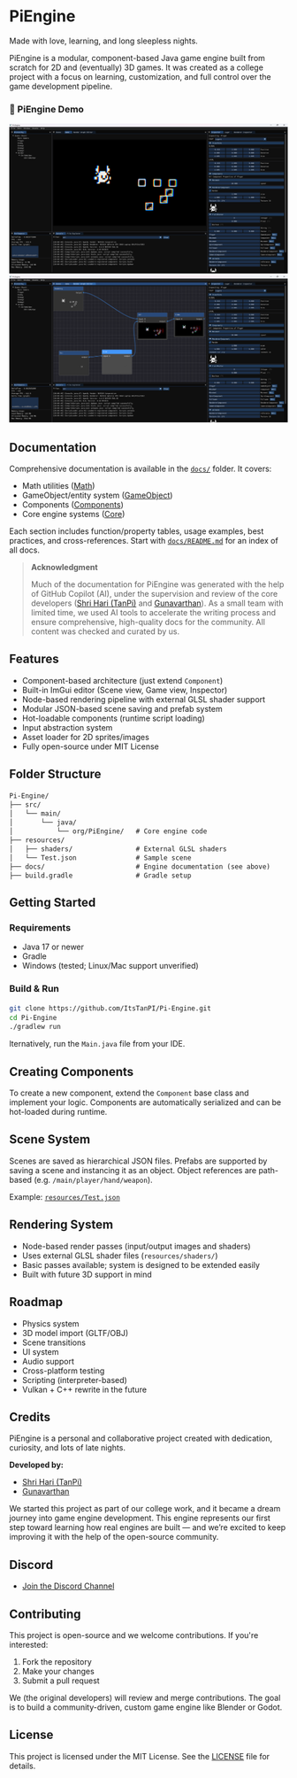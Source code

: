 # PiEngine 
Made with love, learning, and long sleepless nights.

PiEngine is a modular, component-based Java game engine built from scratch for 2D and (eventually) 3D games. It was created as a college project with a focus on learning, customization, and full control over the game development pipeline.

### 🎥 PiEngine Demo
[![Watch the video](docs/screenshots/Editor.png)](https://www.youtube.com/watch?v=3pVAaNRfhNo)
![RenderGraph Screenshots](docs/screenshots/RenderGraph.png)


## Documentation

Comprehensive documentation is available in the [`docs/`](docs/README.md) folder. It covers:
- Math utilities ([Math](docs/Math/README.md))
- GameObject/entity system ([GameObject](docs/GameObject/README.md))
- Components ([Components](docs/Components/README.md))
- Core engine systems ([Core](docs/Core/README.md))

Each section includes function/property tables, usage examples, best practices, and cross-references. Start with [`docs/README.md`](docs/README.md) for an index of all docs.

> **Acknowledgment**
>
> Much of the documentation for PiEngine was generated with the help of GitHub Copilot (AI), under the supervision and review of the core developers ([Shri Hari (TanPi)](https://github.com/ItsTanPI) and [Gunavarthan](https://github.com/Gunavarthan)).
> As a small team with limited time, we used AI tools to accelerate the writing process and ensure comprehensive, high-quality docs for the community. All content was checked and curated by us.

## Features

- Component-based architecture (just extend `Component`)
- Built-in ImGui editor (Scene view, Game view, Inspector)
- Node-based rendering pipeline with external GLSL shader support
- Modular JSON-based scene saving and prefab system
- Hot-loadable components (runtime script loading)
- Input abstraction system
- Asset loader for 2D sprites/images
- Fully open-source under MIT License

## Folder Structure

```
Pi-Engine/
├── src/
│   └── main/
│       └── java/
│           └── org/PiEngine/   # Core engine code
├── resources/
│   ├── shaders/                # External GLSL shaders
│   └── Test.json               # Sample scene
├── docs/                       # Engine documentation (see above)
├── build.gradle                # Gradle setup

```


## Getting Started

### Requirements

- Java 17 or newer
- Gradle
- Windows (tested; Linux/Mac support unverified)

### Build & Run

```bash
git clone https://github.com/ItsTanPI/Pi-Engine.git
cd Pi-Engine
./gradlew run
```
lternatively, run the `Main.java` file from your IDE.

## Creating Components

To create a new component, extend the `Component` base class and implement your logic. Components are automatically serialized and can be hot-loaded during runtime.

## Scene System

Scenes are saved as hierarchical JSON files. Prefabs are supported by saving a scene and instancing it as an object. Object references are path-based (e.g. `/main/player/hand/weapon`).

Example: [`resources/Test.json`](https://github.com/ItsTanPI/Pi-Engine/blob/main/src/main/resources/Test.json)

## Rendering System

- Node-based render passes (input/output images and shaders)
- Uses external GLSL shader files (`resources/shaders/`)
- Basic passes available; system is designed to be extended easily
- Built with future 3D support in mind

## Roadmap

- Physics system
- 3D model import (GLTF/OBJ)
- Scene transitions
- UI system
- Audio support
- Cross-platform testing
- Scripting (interpreter-based)
- Vulkan + C++ rewrite in the future

## Credits

PiEngine is a personal and collaborative project created with dedication, curiosity, and lots of late nights.

**Developed by:**
- [Shri Hari (TanPi)](https://github.com/ItsTanPI)
- [Gunavarthan](https://github.com/Gunavarthan)

We started this project as part of our college work, and it became a dream journey into game engine development. This engine represents our first step toward learning how real engines are built — and we’re excited to keep improving it with the help of the open-source community.

## Discord
 - [Join the Discord Channel](https://discord.gg/67RBFr6HpG)


## Contributing

This project is open-source and we welcome contributions. If you're interested:

1. Fork the repository
2. Make your changes
3. Submit a pull request

We (the original developers) will review and merge contributions. The goal is to build a community-driven, custom game engine like Blender or Godot.

## License

This project is licensed under the MIT License. See the [LICENSE](https://github.com/ItsTanPI/Pi-Engine/blob/main/LICENSE) file for details.
